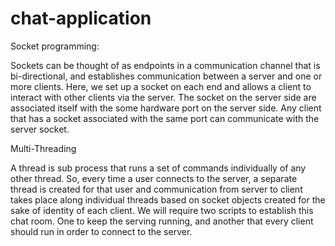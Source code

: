 # chat-application
Socket programming:

Sockets can be thought of as endpoints in a communication channel that is bi-directional, 
and establishes communication between a server and one or more clients. Here, we set up a socket on 
each end and allows a client to interact with other clients via the server. The socket on the server 
side are associated itself with the some hardware port on the server side. Any client that has a socket associated 
with the same port can communicate with the server socket.


Multi-Threading

A thread is sub process that runs a set of commands individually of any other thread. So, every time a user 
connects to the server, a separate thread is created for that user and communication from server to client 
takes place along individual threads based on socket objects created for the sake of identity of each client.
We will require two scripts to establish this chat room. One to keep the serving running, and another that every 
client should run in order to connect to the server.
